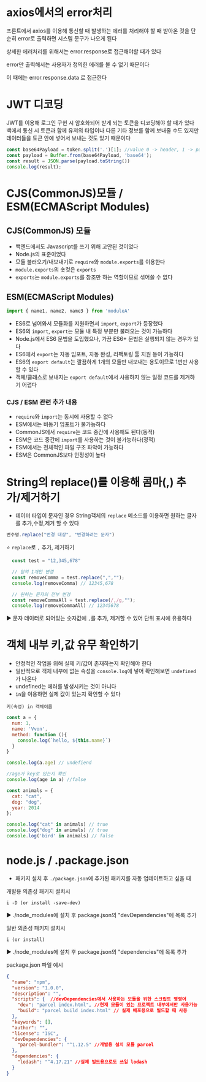 # axios에서의 error처리

프론트에서 axios를 이용해 통신할 때 발생하는 에러를 처리해야 할 때 받아온 것을 단순히 error로 출력하면 시스템 문구가 나오게 된다

상세한 에러처리를 위해서는 error.response로 접근해야할 때가 있다

error만 출력해서는 사용자가 정의한 에러를 볼 수 없기 때문이다

이 때에는 error.response.data 로 접근한다

# JWT 디코딩

JWT를 이용해 로그인 구현 시 암호화되어 받게 되는 토큰을 디코딩해야 할 때가 있다
백에서 통신 시 토큰과 함께 유저의 타입이나 다른 기타 정보를 함께 보내줄 수도 있지만
데이터들을 토큰 안에 넣어서 보내는 것도 있기 때문이다

```js
const base64Payload = token.split('.')[1]; //value 0 -> header, 1 -> payload, 2 -> VERIFY SIGNATURE 
const payload = Buffer.from(base64Payload, 'base64'); 
const result = JSON.parse(payload.toString()) 
console.log(result);
```


# CJS(CommonJS)모듈 / ESM(ECMAScript Modules)

## CJS(CommonJS) 모듈

- 백엔드에서도 Javascript를 쓰기 위해 고안된 것이었다
- Node.js의 표준이었다
- 모듈 불러오기/내보내기로 `require`와 `module.exports`를 이용한다
- `module.exports`의 숏컷은 `exports`
- `exports`는 `module.exports`를 참조만 하는 역할이므로 섞어쓸 수 없다

## ESM(ECMAScript Modules)

```js
import { name1, name2, name3 } from 'moduleA'
```

- ES6로 넘어와서 모듈화를 지원하면서 `import`, `export`가 등장했다
- ES6의 `import`, `export`는 모듈 내 특정 부분만 불러오는 것이 가능하다
- Node.js에서 ES6 문법을 도입했으나, 가끔 ES6+ 문법은 실행되지 않는 경우가 있다
- ES6에서 `export`는 자동 임포트, 자동 완성, 리팩토링 툴 지원 등이 가능하다
- ES6의 `export default`는 깔끔하게 1개의 모듈만 내보내는 용도이므로 1번만 사용할 수 있다
- 객체/클래스로 보내지는 `export default`에서 사용하지 않는 일정 코드를 제거하기 어렵다

### CJS / ESM 관련 추가 내용

- `require`와 `import`는 동시에 사용할 수 없다
- ESM에서는 비동기 임포트가 불가능하다
- CommonJS에서 `require`는 코드 중간에 사용해도 된다(동적)
- ESM은 코드 중간에 `import`를 사용하는 것이 불가능하다(정적)
- ESM에서는 전체적인 파일 구조 파악이 가능하다
- ESM은 CommonJS보다 안정성이 높다



# String의 replace()를 이용해 콤마(,) 추가/제거하기

- 데이터 타입이 문자인 경우 String객체의 `replace` 메소드를 이용하면 원하는 글자를 추가,수정,제거 할 수 있다

```js
변수명.replace("변경 대상", "변경하려는 문자")
```

⭐ `replace`로 `,` 추가, 제거하기

```js 
  const test = "12,345,678"

  // 앞의 1개만 변경
  const removeComma = test.replace(",","");
  console.log(removeComma) // 12345,678

  // 원하는 문자의 전부 변경
  const removeCommaAll = test.replace(/,/g,"");
  console.log(removeCommaAll) // 12345678
```
▶️ 문자 데이터로 되어있는 숫자값에 `,`를 추가, 제거할 수 있어 단위 표시에 유용하다


# 객체 내부 키,값 유무 확인하기

- 안정적인 작업을 위해 실제 키/값이 존재하는지 확인해야 한다
- 일반적으로 객체 내부에 없는 속성을 `console.log`에 넣어 확인해보면 `undefined`가 나온다
- undefined는 에러를 발생시키는 것이 아니다
- `in`을 이용하면 실제 값이 있는지 확인할 수 있다

```
키(속성) in 객체이름
```

```js
const a = {
  num: 1,
  name: 'Vvon',
  method: function (){
    console.log(`hello, ${this.name}`)
  }
}

console.log(a.age) // undefiend

//age가 key로 있는지 확인
console.log(age in a) //false

const animals = {
  cat: "cat",
  dog: "dog",
  year: 2014
};

console.log("cat" in animals) // true
console.log("dog" in animals) // true
console.log('bird' in animals) // false
```


# node.js / .package.json

- 패키지 설치 후 `./package.json`에 추가된 패키지를 자동 업데이트하고 싶을 때

개발용 의존성 패키지 설치시

```
i -D (or install -save-dev)
```
▶️ ./node_modules에 설치 후 package.json의 "devDependencies"에 목록 추가


일반 의존성 패키지 설치시
```
i (or install)
```
▶️ ./node_modules에 설치 후 package.json의 "dependencies"에 목록 추가


package.json 파일 예시
```json
{
  "name": "npm",
  "version": "1.0.0",
  "description": "",
  "scripts": {  //devDependencies에서 사용하는 모듈을 위한 스크립트 명령어
    "dev": "parcel index.html", //현재 모듈이 있는 프로젝트 내부에서만 사용가능
    "build": "parcel build index.html" // 실제 배포용으로 빌드할 때 사용
  },
  "keywords": [],
  "author": "",
  "license": "ISC",
  "devDependencies": {
    "parcel-bundler": "^1.12.5" //개발용 설치 모듈 parcel
  },
  "dependencies": {
    "lodash": "^4.17.21" //실제 빌드용으로도 쓰일 lodash
  }
}
```